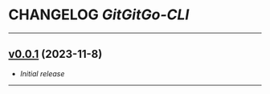 # CHANGELOG _GitGitGo-CLI_

---

## [v0.0.1](https://github.com/phil1436/GitGitGo-CLI/tree/0.0.1) (2023-11-8)

-   _Initial release_

---
